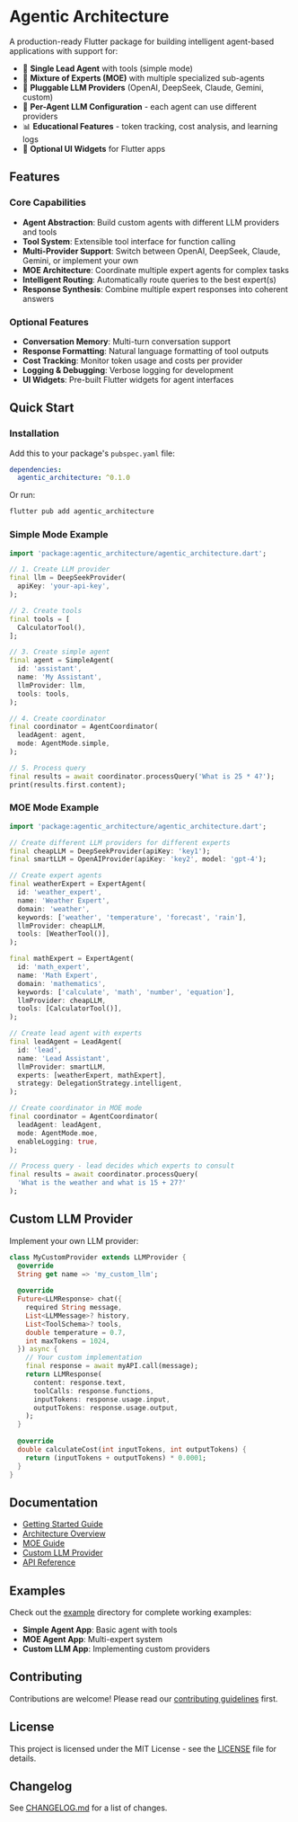 # Agentic Architecture

A production-ready Flutter package for building intelligent agent-based applications with support for:

- 🤖 **Single Lead Agent** with tools (simple mode)
- 🧠 **Mixture of Experts (MOE)** with multiple specialized sub-agents
- 🔌 **Pluggable LLM Providers** (OpenAI, DeepSeek, Claude, Gemini, custom)
- 🎯 **Per-Agent LLM Configuration** - each agent can use different providers
- 📊 **Educational Features** - token tracking, cost analysis, and learning logs
- 🎨 **Optional UI Widgets** for Flutter apps

## Features

### Core Capabilities

- **Agent Abstraction**: Build custom agents with different LLM providers and tools
- **Tool System**: Extensible tool interface for function calling
- **Multi-Provider Support**: Switch between OpenAI, DeepSeek, Claude, Gemini, or implement your own
- **MOE Architecture**: Coordinate multiple expert agents for complex tasks
- **Intelligent Routing**: Automatically route queries to the best expert(s)
- **Response Synthesis**: Combine multiple expert responses into coherent answers

### Optional Features

- **Conversation Memory**: Multi-turn conversation support
- **Response Formatting**: Natural language formatting of tool outputs
- **Cost Tracking**: Monitor token usage and costs per provider
- **Logging & Debugging**: Verbose logging for development
- **UI Widgets**: Pre-built Flutter widgets for agent interfaces

## Quick Start

### Installation

Add this to your package's `pubspec.yaml` file:

```yaml
dependencies:
  agentic_architecture: ^0.1.0
```

Or run:

```bash
flutter pub add agentic_architecture
```

### Simple Mode Example

```dart
import 'package:agentic_architecture/agentic_architecture.dart';

// 1. Create LLM provider
final llm = DeepSeekProvider(
  apiKey: 'your-api-key',
);

// 2. Create tools
final tools = [
  CalculatorTool(),
];

// 3. Create simple agent
final agent = SimpleAgent(
  id: 'assistant',
  name: 'My Assistant',
  llmProvider: llm,
  tools: tools,
);

// 4. Create coordinator
final coordinator = AgentCoordinator(
  leadAgent: agent,
  mode: AgentMode.simple,
);

// 5. Process query
final results = await coordinator.processQuery('What is 25 * 4?');
print(results.first.content);
```

### MOE Mode Example

```dart
import 'package:agentic_architecture/agentic_architecture.dart';

// Create different LLM providers for different experts
final cheapLLM = DeepSeekProvider(apiKey: 'key1');
final smartLLM = OpenAIProvider(apiKey: 'key2', model: 'gpt-4');

// Create expert agents
final weatherExpert = ExpertAgent(
  id: 'weather_expert',
  name: 'Weather Expert',
  domain: 'weather',
  keywords: ['weather', 'temperature', 'forecast', 'rain'],
  llmProvider: cheapLLM,
  tools: [WeatherTool()],
);

final mathExpert = ExpertAgent(
  id: 'math_expert',
  name: 'Math Expert',
  domain: 'mathematics',
  keywords: ['calculate', 'math', 'number', 'equation'],
  llmProvider: cheapLLM,
  tools: [CalculatorTool()],
);

// Create lead agent with experts
final leadAgent = LeadAgent(
  id: 'lead',
  name: 'Lead Assistant',
  llmProvider: smartLLM,
  experts: [weatherExpert, mathExpert],
  strategy: DelegationStrategy.intelligent,
);

// Create coordinator in MOE mode
final coordinator = AgentCoordinator(
  leadAgent: leadAgent,
  mode: AgentMode.moe,
  enableLogging: true,
);

// Process query - lead decides which experts to consult
final results = await coordinator.processQuery(
  'What is the weather and what is 15 + 27?'
);
```

## Custom LLM Provider

Implement your own LLM provider:

```dart
class MyCustomProvider extends LLMProvider {
  @override
  String get name => 'my_custom_llm';
  
  @override
  Future<LLMResponse> chat({
    required String message,
    List<LLMMessage>? history,
    List<ToolSchema>? tools,
    double temperature = 0.7,
    int maxTokens = 1024,
  }) async {
    // Your custom implementation
    final response = await myAPI.call(message);
    return LLMResponse(
      content: response.text,
      toolCalls: response.functions,
      inputTokens: response.usage.input,
      outputTokens: response.usage.output,
    );
  }
  
  @override
  double calculateCost(int inputTokens, int outputTokens) {
    return (inputTokens + outputTokens) * 0.0001;
  }
}
```

## Documentation

- [Getting Started Guide](doc/getting_started.md)
- [Architecture Overview](doc/architecture.md)
- [MOE Guide](doc/moe_guide.md)
- [Custom LLM Provider](doc/custom_llm.md)
- [API Reference](https://pub.dev/documentation/agentic_architecture/latest/)

## Examples

Check out the [example](example/) directory for complete working examples:

- **Simple Agent App**: Basic agent with tools
- **MOE Agent App**: Multi-expert system
- **Custom LLM App**: Implementing custom providers

## Contributing

Contributions are welcome! Please read our [contributing guidelines](CONTRIBUTING.md) first.

## License

This project is licensed under the MIT License - see the [LICENSE](LICENSE) file for details.

## Changelog

See [CHANGELOG.md](CHANGELOG.md) for a list of changes.

